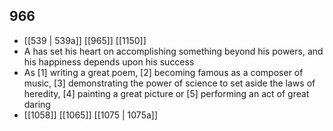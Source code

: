 ## 966
- [[539 | 539a]] [[965]] [[1150]] 
- A has set his heart on accomplishing something beyond his powers, and his happiness depends upon his success
- As [1] writing a great poem, [2] becoming famous as a composer of music, [3] demonstrating the power of science to set aside the laws of heredity, [4] painting a great picture or [5] performing an act of great daring
- [[1058]] [[1065]] [[1075 | 1075a]] 

